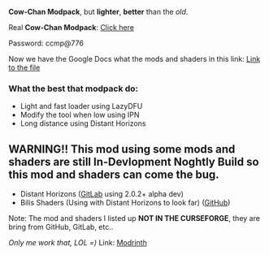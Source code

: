 **Cow-Chan Modpack**, but **lighter**, **better** than the _old_.

Real **Cow-Chan Modpack**: [Click here](https://drive.google.com/file/d/1LtcdM0ai7Ea-98CqklUyIPwcK1yLedDk/view)

Password: ccmp@776

Now we have the Google Docs what the mods and shaders in this link: [Link to the file](https://docs.google.com/document/d/1087m54wyLJcC--W3Cyz065id1DhFaiGbMexr4rAeSyk/edit?usp=sharing)

### What the best that modpack do:
- Light and fast loader using LazyDFU
- Modify the tool when low using IPN
- Long distance using Distant Horizons

## WARNING!! This mod using some mods and shaders are still In-Devlopment Noghtly Build so this mod and shaders can come the bug.
- Distant Horizons \([GitLab](https://gitlab.com/jeseibel/distant-horizons/-/jobs) using 2.0.2+ alpha dev\)
- Bilis Shaders \(Using with Distant Horizons to look far\) \([GitHub](https://github.com/X0nk/Bliss-Shader)\)

Note: The mod and shaders I listed up **NOT IN THE CURSEFORGE**, they are bring from GitHub, GitLab, etc..

_Only me work that, LOL =)_
Link: [Modrinth](https://modrinth.com/modpack/cow-chan-modpack-mini)
